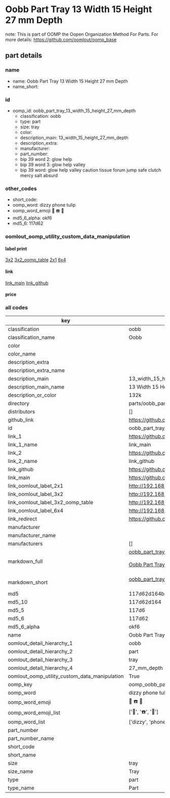 # Oobb Part Tray 13 Width 15 Height 27 mm Depth  

note: This is part of OOMP the Oopen Organization Method For Parts. For more details: https://github.com/oomlout/oomp_base

##  part details
  







### name
* name: Oobb Part Tray 13 Width 15 Height 27 mm Depth
* name_short: 
### id
* oomp_id: oobb_part_tray_13_width_15_height_27_mm_depth
  * classification: oobb
  * type: part
  * size: tray
  * color: 
  * description_main: 13_width_15_height_27_mm_depth
  * description_extra: 
  * manufacturer: 
  * part_number: 
  * bip 39 word 2: glow help
  * bip 39 word 3: glow help valley
  * bip 39 word: glow help valley caution tissue forum jump safe clutch mercy salt absurd

### other_codes
* short_code: 
* oomp_word: dizzy phone tulip
* oomp_word_emoji :dizzy: :phone: :tulip:
* md5_6_alpha: okf6
* md5_6: 117d62






### oomlout_oomp_utility_custom_data_manipulation
#### label print
[3x2](http://192.168.1.245:1112/?label=oomp%20okf6)
[3x2_oomp_table](http://192.168.1.108:1112/?label=oomp%20okf6)
[2x1](http://192.168.1.242:1112/?label=oomp%20okf6)
[6x4](http://192.168.1.55:1112/?label=oomp%20okf6)    

#### link

[link_main](https://github.com/oomlout/oomlout_oomp_version_1_messy/tree/main/parts/oobb_part_tray_13_width_15_height_27_mm_depth) [link_github](https://github.com/oomlout/oomlout_oomp_version_1_messy/tree/main/parts/oobb_part_tray_13_width_15_height_27_mm_depth)                             

#### price







### all codes 
| key | value |  
| --- | --- |  
| classification | oobb |  
| classification_name | Oobb |  
| color |  |  
| color_name |  |  
| description_extra |  |  
| description_extra_name |  |  
| description_main | 13_width_15_height_27_mm_depth |  
| description_main_name | 13 Width 15 Height 27 mm Depth |  
| description_or_color | 132k |  
| directory | parts/oobb_part_tray_13_width_15_height_27_mm_depth |  
| distributors | [] |  
| github_link | https://github.com/oomlout/oomlout_oomp_part_src/tree/main/parts/oobb_part_tray_13_width_15_height_27_mm_depth |  
| id | oobb_part_tray_13_width_15_height_27_mm_depth |  
| link_1 | https://github.com/oomlout/oomlout_oomp_version_1_messy/tree/main/parts/oobb_part_tray_13_width_15_height_27_mm_depth |  
| link_1_name | link_main |  
| link_2 | https://github.com/oomlout/oomlout_oomp_version_1_messy/tree/main/parts/oobb_part_tray_13_width_15_height_27_mm_depth |  
| link_2_name | link_github |  
| link_github | https://github.com/oomlout/oomlout_oomp_version_1_messy/tree/main/parts/oobb_part_tray_13_width_15_height_27_mm_depth |  
| link_main | https://github.com/oomlout/oomlout_oomp_version_1_messy/tree/main/parts/oobb_part_tray_13_width_15_height_27_mm_depth |  
| link_oomlout_label_2x1 | http://192.168.1.242:1112/?label=oomp%20okf6 |  
| link_oomlout_label_3x2 | http://192.168.1.245:1112/?label=oomp%20okf6 |  
| link_oomlout_label_3x2_oomp_table | http://192.168.1.108:1112/?label=oomp%20okf6 |  
| link_oomlout_label_6x4 | http://192.168.1.55:1112/?label=oomp%20okf6 |  
| link_redirect | https://github.com/oomlout/oomlout_oomp_version_1_messy/tree/main/parts/oobb_part_tray_13_width_15_height_27_mm_depth |  
| manufacturer |  |  
| manufacturer_name |  |  
| manufacturers | [] |  
| markdown_full | [oobb_part_tray_13_width_15_height_27_mm_depth](none)<br>[](none)<br>[Oobb Part Tray 13 Width 15 Height 27 Mm Depth](none)<br><br> |  
| markdown_short | [oobb_part_tray_13_width_15_height_27_mm_depth](none)<br><br> |  
| md5 | 117d62d164be0f1d6ef1624be1dac31e |  
| md5_10 | 117d62d164 |  
| md5_5 | 117d6 |  
| md5_6 | 117d62 |  
| md5_6_alpha | okf6 |  
| name | Oobb Part Tray 13 Width 15 Height 27 mm Depth |  
| oomlout_detail_hierarchy_1 | oobb |  
| oomlout_detail_hierarchy_2 | part |  
| oomlout_detail_hierarchy_3 | tray |  
| oomlout_detail_hierarchy_4 | 27_mm_depth |  
| oomlout_oomp_utility_custom_data_manipulation | True |  
| oomp_key | oomp_oobb_part_tray_13_width_15_height_27_mm_depth |  
| oomp_word | dizzy phone tulip |  
| oomp_word_emoji | :dizzy: :phone: :tulip: |  
| oomp_word_emoji_list | [':dizzy:', ':phone:', ':tulip:'] |  
| oomp_word_list | ['dizzy', 'phone', 'tulip'] |  
| part_number |  |  
| part_number_name |  |  
| short_code |  |  
| short_name |  |  
| size | tray |  
| size_name | Tray |  
| type | part |  
| type_name | Part |  
